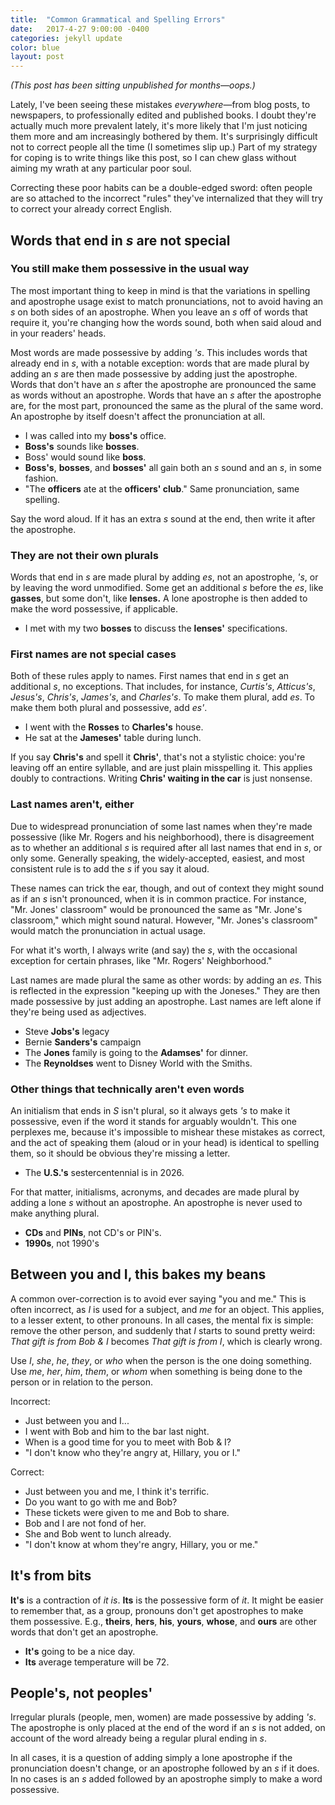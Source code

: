 ```yaml
---
title:  "Common Grammatical and Spelling Errors"
date:   2017-4-27 9:00:00 -0400
categories: jekyll update
color: blue
layout: post
---
```

*(This post has been sitting unpublished for months—oops.)*

Lately, I've been seeing these mistakes *everywhere*—from blog posts, to newspapers, to professionally edited and published books. I doubt they're actually much more prevalent lately, it's more likely that I'm just noticing them more and am increasingly bothered by them. It's surprisingly difficult not to correct people all the time (I sometimes slip up.) Part of my strategy for coping is to write things like this post, so I can chew glass without aiming my wrath at any particular poor soul.

Correcting these poor habits can be a double-edged sword: often people are so attached to the incorrect "rules" they've internalized that they will try to correct your already correct English.

## Words that end in *s* are not special

### You still make them possessive in the usual way

The most important thing to keep in mind is that the variations in spelling and apostrophe usage exist to match pronunciations, not to avoid having an *s* on both sides of an apostrophe. When you leave an *s* off of words that require it, you're changing how the words sound, both when said aloud and in your readers' heads.

Most words are made possessive by adding *'s*. This includes words that already end in *s*, with a notable exception: words that are made plural by adding an *s* are then made possessive by adding just the apostrophe. Words that don't have an *s* after the apostrophe are pronounced the same as words without an apostrophe. Words that have an *s* after the apostrophe are, for the most part, pronounced the same as the plural of the same word. An apostrophe by itself doesn't affect the pronunciation at all.

* I was called into my **boss's** office.
* **Boss's** sounds like **bosses**.
* Boss' would sound like **boss**.
* **Boss's**, **bosses**, and **bosses'** all gain both an *s* sound and an *s*, in some fashion.
* "The **officers** ate at the **officers' club**." Same pronunciation, same spelling.

Say the word aloud. If it has an extra *s* sound at the end, then write it after the apostrophe.

### They are not their own plurals

Words that end in *s* are made plural by adding *es*, not an apostrophe, *'s*, or by leaving the word unmodified. Some get an additional *s* before the *es*, like **gasses**, but some don't, like **lenses.** A lone apostrophe is then added to make the word possessive, if applicable.

* I met with my two **bosses** to discuss the **lenses'** specifications.

### First names are not special cases

Both of these rules apply to names. First names that end in *s* get an additional *s*, no exceptions. That includes, for instance, *Curtis's*, *Atticus's*, *Jesus's*, *Chris's*, *James's*, and *Charles's*. To make them plural, add *es*. To make them both plural and possessive, add *es'*.

* I went with the **Rosses** to **Charles's** house.
* He sat at the **Jameses'** table during lunch.

If you say **Chris's** and spell it **Chris'**, that's not a stylistic choice: you're leaving off an entire syllable, and are just plain misspelling it. This applies doubly to contractions. Writing **Chris' waiting in the car** is just nonsense.

### Last names aren't, either

Due to widespread pronunciation of some last names when they're made possessive (like Mr. Rogers and his neighborhood), there is disagreement as to whether an additional *s* is required after all last names that end in *s*, or only some. Generally speaking, the widely-accepted, easiest, and most consistent rule is to add the *s* if you say it aloud.

These names can trick the ear, though, and out of context they might sound as if an *s* isn't pronounced, when it is in common practice. For instance, "Mr. Jones' classroom" would be pronounced the same as "Mr. Jone's classroom," which might sound natural. However, "Mr. Jones's classroom" would match the pronunciation in actual usage.

For what it's worth, I always write (and say) the *s*, with the occasional exception for certain phrases, like "Mr. Rogers' Neighborhood."

Last names are made plural the same as other words: by adding an *es*. This is reflected in the expression "keeping up with the Joneses." They are then made possessive by just adding an apostrophe. Last names are left alone if they're being used as adjectives.

* Steve **Jobs's** legacy
* Bernie **Sanders's** campaign
* The **Jones** family is going to the **Adamses'** for dinner.
* The **Reynoldses** went to Disney World with the Smiths.

### Other things that technically aren't even words

An initialism that ends in *S* isn't plural, so it always gets *'s* to make it possessive, even if the word it stands for arguably wouldn't. This one perplexes me, because it's impossible to mishear these mistakes as correct, and the act of speaking them (aloud or in your head) is identical to spelling them, so it should be obvious they're missing a letter.

* The **U.S.'s** sestercentennial is in 2026.

For that matter, initialisms, acronyms, and decades are made plural by adding a lone *s* without an apostrophe. An apostrophe is never used to make anything plural.

* **CDs** and **PINs**, not CD's or PIN's.
* **1990s**, not 1990's

## Between you and I, this bakes my beans

A common over-correction is to avoid ever saying "you and me." This is often incorrect, as *I* is used for a subject, and *me* for an object. This applies, to a lesser extent, to other pronouns. In all cases, the mental fix is simple: remove the other person, and suddenly that *I* starts to sound pretty weird: *That gift is from Bob & I* becomes *That gift is from I*, which is clearly wrong.

Use *I*, *she*, *he*, *they*, or *who* when the person is the one doing something. Use *me*, *her*, *him*, *them*, or *whom* when something is being done to the person or in relation to the person.

Incorrect:

* Just between you and I...
* I went with Bob and him to the bar last night.
* When is a good time for you to meet with Bob & I?
* "I don't know who they're angry at, Hillary, you or I."

Correct:

* Just between you and me, I think it's terrific.
* Do you want to go with me and Bob?
* These tickets were given to me and Bob to share.
* Bob and I are not fond of her.
* She and Bob went to lunch already.
* "I don't know at whom they're angry, Hillary, you or me."

## It's from bits

**It's** is a contraction of *it is*. **Its** is the possessive form of *it*. It might be easier to remember that, as a group, pronouns don't get apostrophes to make them possessive. E.g., **theirs**, **hers**, **his**, **yours**, **whose**, and **ours** are other words that don't get an apostrophe.

* **It's** going to be a nice day.
* **Its** average temperature will be 72.

## People's, not peoples'

Irregular plurals (people, men, women) are made possessive by adding *'s*. The apostrophe is only placed at the end of the word if an *s* is not added, on account of the word already being a regular plural ending in *s*.

In all cases, it is a question of adding simply a lone apostrophe if the pronunciation doesn't change, or an apostrophe followed by an *s* if it does. In no cases is an *s* added followed by an apostrophe simply to make a word possessive.